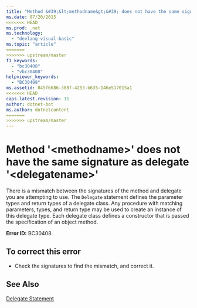 ```yaml
---
title: "Method &#39;&lt;methodname&gt;&#39; does not have the same signature as delegate &#39;&lt;delegatename&gt;&#39;"
ms.date: 07/20/2015
<<<<<<< HEAD
ms.prod: .net
ms.technology: 
  - "devlang-visual-basic"
ms.topic: "article"
=======
>>>>>>> upstream/master
f1_keywords: 
  - "bc30408"
  - "vbc30408"
helpviewer_keywords: 
  - "BC30408"
ms.assetid: 845f6686-388f-4253-b635-146e517015a1
<<<<<<< HEAD
caps.latest.revision: 11
author: dotnet-bot
ms.author: dotnetcontent
=======
>>>>>>> upstream/master
---
```

# Method &#39;&lt;methodname&gt;&#39; does not have the same signature as delegate &#39;&lt;delegatename&gt;&#39;
There is a mismatch between the signatures of the method and delegate you are attempting to use. The `Delegate` statement defines the parameter types and return types of a delegate class. Any procedure with matching parameters, types, and return type may be used to create an instance of this delegate type. Each delegate class defines a constructor that is passed the specification of an object method.  
  
 **Error ID:** BC30408  
  
## To correct this error  
  
-   Check the signatures to find the mismatch, and correct it.  
  
## See Also  
 [Delegate Statement](../../visual-basic/language-reference/statements/delegate-statement.md)
